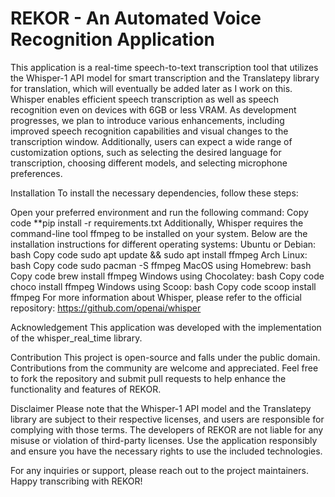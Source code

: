 # REKOR - An Automated Voice Recognition Application 

This application is a real-time speech-to-text transcription tool that utilizes the Whisper-1 API model for smart transcription and the Translatepy library for translation, which will eventually be added later as I work on this. Whisper enables efficient speech transcription as well as speech recognition even on devices with 6GB or less VRAM. As development progresses, we plan to introduce various enhancements, including improved speech recognition capabilities and visual changes to the transcription window. Additionally, users can expect a wide range of customization options, such as selecting the desired language for transcription, choosing different models, and selecting microphone preferences.

Installation
To install the necessary dependencies, follow these steps:

Open your preferred environment and run the following command:
Copy code
**pip install -r requirements.txt
Additionally, Whisper requires the command-line tool ffmpeg to be installed on your system. Below are the installation instructions for different operating systems:
Ubuntu or Debian:
bash
Copy code
sudo apt update && sudo apt install ffmpeg
Arch Linux:
bash
Copy code
sudo pacman -S ffmpeg
MacOS using Homebrew:
bash
Copy code
brew install ffmpeg
Windows using Chocolatey:
bash
Copy code
choco install ffmpeg
Windows using Scoop:
bash
Copy code
scoop install ffmpeg
For more information about Whisper, please refer to the official repository: https://github.com/openai/whisper

Acknowledgement
This application was developed with the implementation of the whisper_real_time library.

Contribution
This project is open-source and falls under the public domain. Contributions from the community are welcome and appreciated. Feel free to fork the repository and submit pull requests to help enhance the functionality and features of REKOR.

Disclaimer
Please note that the Whisper-1 API model and the Translatepy library are subject to their respective licenses, and users are responsible for complying with those terms. The developers of REKOR are not liable for any misuse or violation of third-party licenses. Use the application responsibly and ensure you have the necessary rights to use the included technologies.

For any inquiries or support, please reach out to the project maintainers. Happy transcribing with REKOR!



 
